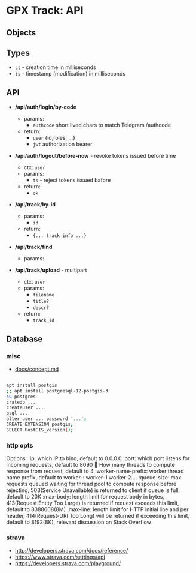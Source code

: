 # GPX Track: API

## Objects

## Types

- `ct` - creation time in milliseconds
- `ts` - timestamp (modification) in milliseconds

## API

- **/api/auth/login/by-code**
  - params:
    - `authcode` short lived chars to match Telegram /authcode
  - return:
    - `user` {id,roles, ...}
    - `jwt`  authorization bearer
- **/api/auth/logout/before-now** - revoke tokens issued before time
  - ctx: `user`
  - params:
    - `ts` - reject tokens issued bafore
  - return:
    - `ok`

- **/api/track/by-id**
  - params:
    - `id`
  - return:
    - `{... track info ...}`
- **/api/track/find**
  - params:
- **/api/track/upload** - multipart
  - ctx: `user`
  - params:
    - `filename`
    - `title?`
    - `descr?`
  - return:
    - `track_id`

## Database


### misc

- [docs/concept.md](docs/concept.md)

```sh

apt install postgis
;; apt install postgresql-12-postgis-3
su postgres
cratedb ...
createuser ....
psql ...
alter user ... password '...';
CREATE EXTENSION postgis;
SELECT PostGIS_version();

```

### http opts

Options:
:ip: which IP to bind, default to 0.0.0.0
:port: which port listens for incoming requests, default to 8090
:thread: How many threads to compute response from request, default to 4
:worker-name-prefix: worker thread name prefix, default to worker-: worker-1 worker-2....
:queue-size: max requests queued waiting for thread pool to compute response before rejecting, 503(Service Unavailable) is returned to client if queue is full, default to 20K
:max-body: length limit for request body in bytes, 413(Request Entity Too Large) is returned if request exceeds this limit, default to 8388608(8M)
:max-line: length limit for HTTP initial line and per header, 414(Request-URI Too Long) will be returned if exceeding this limit, default to 8192(8K), relevant discussion on Stack Overflow

### strava

- <http://developers.strava.com/docs/reference/>
- <https://www.strava.com/settings/api>
- <https://developers.strava.com/playground/>

